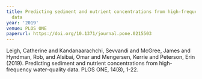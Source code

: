 ```yaml
---
title: Predicting sediment and nutrient concentrations from high-frequency water-quality
  data
year: '2019'
venue: PLOS ONE
paperurl: https://doi.org/10.1371/journal.pone.0215503
---
```

Leigh, Catherine and Kandanaarachchi, Sevvandi and McGree, James and Hyndman, Rob,  and Alsibai, Omar and Mengersen, Kerrie and Peterson, Erin (2019). Predicting sediment and nutrient concentrations from high-frequency water-quality data. PLOS ONE, 14(8), 1-22.

